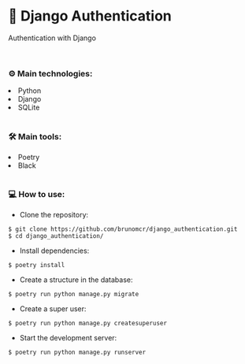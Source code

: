 # 📘 Django Authentication
Authentication with Django

<br>

### ⚙️ Main technologies:

<li>Python</li>
<li>Django</li>    
<li>SQLite</li>

<br>

### 🛠️ Main tools:

<li>Poetry</li>
<li>Black</li>

<br>

### 💻 How to use:

- Clone the repository:
```
$ git clone https://github.com/brunomcr/django_authentication.git
$ cd django_authentication/
```

- Install dependencies:
```
$ poetry install
```

- Create a structure in the database:
``` 
$ poetry run python manage.py migrate
```

- Create a super user:
``` 
$ poetry run python manage.py createsuperuser
```

- Start the development server:
```
$ poetry run python manage.py runserver
```
